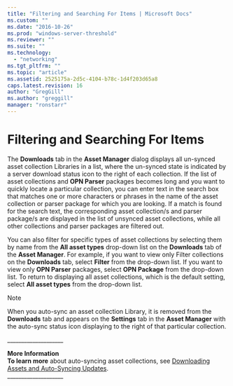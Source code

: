 ```yaml
---
title: "Filtering and Searching For Items | Microsoft Docs"
ms.custom: ""
ms.date: "2016-10-26"
ms.prod: "windows-server-threshold"
ms.reviewer: ""
ms.suite: ""
ms.technology: 
  - "networking"
ms.tgt_pltfrm: ""
ms.topic: "article"
ms.assetid: 2525175a-2d5c-4104-b78c-1d4f203d65a8
caps.latest.revision: 16
author: "GregGill"
ms.author: "greggill"
manager: "ronstarr"
---
```

# Filtering and Searching For Items
The **Downloads** tab in the **Asset Manager** dialog displays all un-synced asset collection Libraries in a list, where the un-synced state is indicated by a server download status icon to the right of each collection. If the list of asset collections and **OPN Parser** packages becomes long and you want to quickly locate a particular collection, you can enter text in the search box that matches one or more characters or phrases in the name of the asset collection or parser package for which you are looking. If a match is found for the search text, the corresponding asset collection/s and parser package/s are displayed in the list of unsynced asset collections, while all other collections and parser packages are filtered out.  
  
 You can also filter for specific types of asset collections by selecting them by name from the **All asset types** drop-down list on the **Downloads** tab of the **Asset Manager**. For example, if you want to view only Filter collections on the **Downloads** tab, select **Filter** from the drop-down list. If you want to view only **OPN Parser** packages, select **OPN Package** from the drop-down list. To return to displaying all asset collections, which is the default setting, select **All asset types** from the drop-down list.  
  
> [!NOTE]
>  When you auto-sync an asset collection Library, it is removed from the **Downloads** tab and appears on the **Settings** tab in the **Asset Manager** with the auto-sync status icon displaying to the right of that particular collection.  
  
 ___________________\_  
  
 **More Information**   
 **To learn more** about auto-syncing asset collections, see [Downloading Assets and Auto-Syncing Updates](downloading-assets-and-auto-syncing-updates.md).   
___________________\_